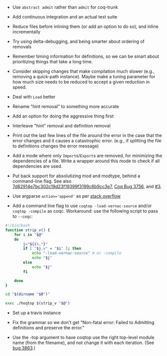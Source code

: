 * Use `abstract admit` rather than `admit` for coq-trunk

* Add continuous integration and an actual test suite

* Reduce files before inlining them (or add an option to do so), and
  inline incrementally

* Try using delta-debugging, and being smarter about ordering of
  removals

* Remember timing information for definitions, so we can be smart
  about prioritizing things that take a long time.

* Consider skipping changes that make compilation much slower (e.g.,
  removing a quick-path instance).  Maybe make a tuning parameter for
  how much size needs to be reduced to accept a given reduction in
  speed.

* Deal with `Load` better

* Rename "hint removal" to something more accurate

* Add an option for doing the aggressive thing first

* Interleave "hint" removal and definition removal

* Print out the last few lines of the file around the error in the
  case that the error changes and it causes a catastrophic
  error. (e.g., if splitting the file to definitions changes the error
  message)

* Add a mode where only `Import`s/`Export`s are removed, for
  minimizing the dependencies of a file.  Write a wrapper around this
  mode to check if all dependencies are used.

* Put back support for absolutizing mod and modtype, behind a
  command-line flag.  See also [7d82914e7bc302c19d23f19399f3199c6b9cc3e7](https://github.com/JasonGross/coq-bug-finder/commit/7d82914e7bc302c19d23f19399f3199c6b9cc3e7),
  [Coq Bug 3756](https://coq.inria.fr/bugs/show_bug.cgi?id=3756), and [#3](https://github.com/JasonGross/coq-bug-finder/issues/3).

* Use argparse `action='append'` as per
  [stack overflow](http://stackoverflow.com/questions/26768253/how-can-i-make-pythons-argparse-accept-any-number-of-r-a-bs-and-aggregate-t?noredirect=1#comment42119360_26768253)

* Add a command line flag to use `coqtop -load-vernac-source` and/or
  `coqtop -compile` as coqc.  Workaround: use the following script to
  pass to `--coqc`:

```bash
#!/bin/bash
function strip_v() {
    for i in "$@"
    do
        j="${i%.*}"
        if [ "$j.v" = "$i" ]; then
            echo "-load-vernac-source" # or -compile
            echo "$j"
        else
            echo "$j"
        fi

    done
}

cd "$(dirname "$0")"

exec ./hoqtop $(strip_v "$@")
```

* Set up a travis instance

* Fix the grammar so we don't get "Non-fatal error: Failed to
  Admitting definitions and preserve the error."

* Use the -top argument to have coqtop use the right top-level module
  name (from the filename), and not change it with each iteration.
  (See [bug 3863](https://coq.inria.fr/bugs/show_bug.cgi?id=3863).)
